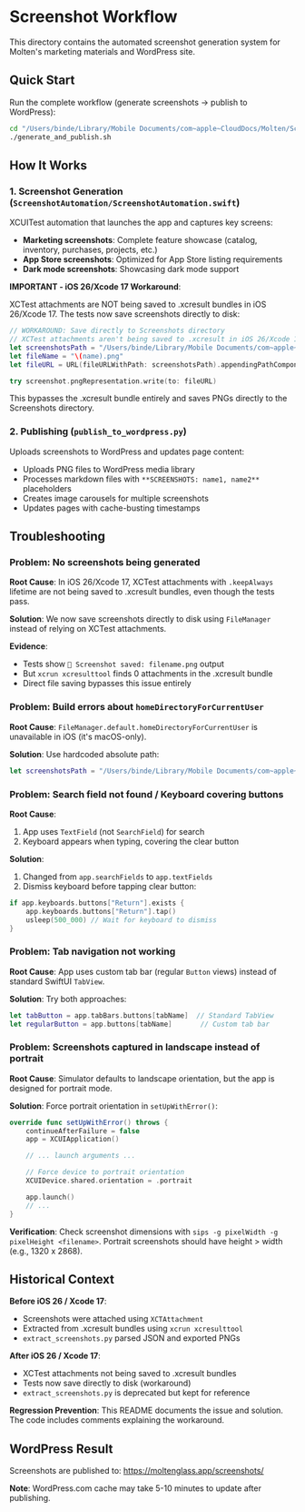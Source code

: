 # Screenshot Workflow

This directory contains the automated screenshot generation system for Molten's marketing materials and WordPress site.

## Quick Start

Run the complete workflow (generate screenshots → publish to WordPress):

```bash
cd "/Users/binde/Library/Mobile Documents/com~apple~CloudDocs/Molten/Screenshots"
./generate_and_publish.sh
```

## How It Works

### 1. Screenshot Generation (`ScreenshotAutomation/ScreenshotAutomation.swift`)

XCUITest automation that launches the app and captures key screens:
- **Marketing screenshots**: Complete feature showcase (catalog, inventory, purchases, projects, etc.)
- **App Store screenshots**: Optimized for App Store listing requirements
- **Dark mode screenshots**: Showcasing dark mode support

**IMPORTANT - iOS 26/Xcode 17 Workaround**:

XCTest attachments are NOT being saved to .xcresult bundles in iOS 26/Xcode 17. The tests now save screenshots directly to disk:

```swift
// WORKAROUND: Save directly to Screenshots directory
// XCTest attachments aren't being saved to .xcresult in iOS 26/Xcode 17
let screenshotsPath = "/Users/binde/Library/Mobile Documents/com~apple~CloudDocs/Molten/Screenshots"
let fileName = "\(name).png"
let fileURL = URL(fileURLWithPath: screenshotsPath).appendingPathComponent(fileName)

try screenshot.pngRepresentation.write(to: fileURL)
```

This bypasses the .xcresult bundle entirely and saves PNGs directly to the Screenshots directory.

### 2. Publishing (`publish_to_wordpress.py`)

Uploads screenshots to WordPress and updates page content:
- Uploads PNG files to WordPress media library
- Processes markdown files with `**SCREENSHOTS: name1, name2**` placeholders
- Creates image carousels for multiple screenshots
- Updates pages with cache-busting timestamps

## Troubleshooting

### Problem: No screenshots being generated

**Root Cause**: In iOS 26/Xcode 17, XCTest attachments with `.keepAlways` lifetime are not being saved to .xcresult bundles, even though the tests pass.

**Solution**: We now save screenshots directly to disk using `FileManager` instead of relying on XCTest attachments.

**Evidence**:
- Tests show `📸 Screenshot saved: filename.png` output
- But `xcrun xcresulttool` finds 0 attachments in the .xcresult bundle
- Direct file saving bypasses this issue entirely

### Problem: Build errors about `homeDirectoryForCurrentUser`

**Root Cause**: `FileManager.default.homeDirectoryForCurrentUser` is unavailable in iOS (it's macOS-only).

**Solution**: Use hardcoded absolute path:
```swift
let screenshotsPath = "/Users/binde/Library/Mobile Documents/com~apple~CloudDocs/Molten/Screenshots"
```

### Problem: Search field not found / Keyboard covering buttons

**Root Cause**:
1. App uses `TextField` (not `SearchField`) for search
2. Keyboard appears when typing, covering the clear button

**Solution**:
1. Changed from `app.searchFields` to `app.textFields`
2. Dismiss keyboard before tapping clear button:
```swift
if app.keyboards.buttons["Return"].exists {
    app.keyboards.buttons["Return"].tap()
    usleep(500_000) // Wait for keyboard to dismiss
}
```

### Problem: Tab navigation not working

**Root Cause**: App uses custom tab bar (regular `Button` views) instead of standard SwiftUI `TabView`.

**Solution**: Try both approaches:
```swift
let tabButton = app.tabBars.buttons[tabName]  // Standard TabView
let regularButton = app.buttons[tabName]       // Custom tab bar
```

### Problem: Screenshots captured in landscape instead of portrait

**Root Cause**: Simulator defaults to landscape orientation, but the app is designed for portrait mode.

**Solution**: Force portrait orientation in `setUpWithError()`:
```swift
override func setUpWithError() throws {
    continueAfterFailure = false
    app = XCUIApplication()

    // ... launch arguments ...

    // Force device to portrait orientation
    XCUIDevice.shared.orientation = .portrait

    app.launch()
    // ...
}
```

**Verification**: Check screenshot dimensions with `sips -g pixelWidth -g pixelHeight <filename>`. Portrait screenshots should have height > width (e.g., 1320 x 2868).

## Historical Context

**Before iOS 26 / Xcode 17**:
- Screenshots were attached using `XCTAttachment`
- Extracted from .xcresult bundles using `xcrun xcresulttool`
- `extract_screenshots.py` parsed JSON and exported PNGs

**After iOS 26 / Xcode 17**:
- XCTest attachments not being saved to .xcresult bundles
- Tests now save directly to disk (workaround)
- `extract_screenshots.py` is deprecated but kept for reference

**Regression Prevention**: This README documents the issue and solution. The code includes comments explaining the workaround.

## WordPress Result

Screenshots are published to: https://moltenglass.app/screenshots/

**Note**: WordPress.com cache may take 5-10 minutes to update after publishing.
